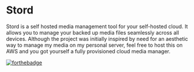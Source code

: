 # Stord

Stord is a self hosted media management tool for your self-hosted cloud. It allows
you to manage your backed up media files seamlessly across all devices. Although the project
was initially inspired by need for an aesthetic way to manage my media on my personal server,
feel free to host this on AWS and you got yourself a fully provisioned cloud media manager.

[![forthebadge](https://forthebadge.com/images/badges/powered-by-coffee.svg)](https://forthebadge.com)

